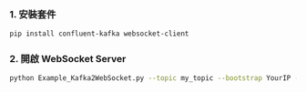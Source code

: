 ### 1. 安裝套件

```bash
pip install confluent-kafka websocket-client
```

### 2. 開啟 WebSocket Server

```bash
python Example_Kafka2WebSocket.py --topic my_topic --bootstrap YourIP --ws-url ws://localhost:8765 --print --pack-json
```